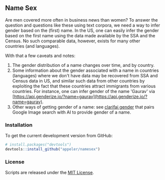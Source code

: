 ## Name Sex

Are men covered more often in business news than women? To answer the question and questions like these using text corpora, we need a way to infer gender based on the (first) name. In the US, one can easily infer the gender based on the first name using the data made available by the SSA and the Census. No such comparable data, however, exists for many other countries (and languages). 

With that a few caveats and notes:   
1. The gender distribution of a name changes over time, and by country.   
2. Some information about the gender associated with a name in countries (languages) where we don't have data may be recovered from SSA and Census data in US, and similar such data from other countries by exploiting the fact that these countries attract immigrants from various countries. For instance, one can infer gender of the name 'Gaurav' via [https://api.genderize.io/?name=gaurav](https://api.genderize.io/?name=gaurav).   
3. Other ways of getting gender of a name: see [clarifai gender](https://github.com/soodoku/clarifai_gender) that pairs Google Image search with AI to provide gender of a name. 

### Installation

To get the current development version from GitHub:

```r
# install.packages("devtools")
devtools::install_github("appeler/namesex")
```

### License

Scripts are released under the [MIT License](https://opensource.org/licenses/MIT).
